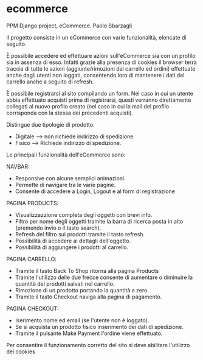 # ecommerce
PPM Django project, eCommerce.
Paolo Sbarzagli

Il progetto consiste in un eCommerce con varie funzionalità, elencate di seguito.

È possibile accedere ed effettuare azioni sull'eCommerce sia con un profilo sia in assenza di esso. 
Infatti grazie alla presenza di cookies il browser terrà traccia di tutte le azioni (aggiunte/rimozioni dal carrello ed ordini) effettuate anche dagli utenti non loggati, consentendo loro di mantenere i dati del carrello anche a seguito di refresh.

È possibile registrarsi al sito compilando un form. Nel caso in cui un utente abbia effettuato acquisti prima di registrarsi, questi verranno direttamente collegati al nuovo profilo creato (nel caso in cui la mail del profilo corrisponda con la stessa dei precedenti acquisti).

Distingue due tipologie di prodotto:
- Digitale --> non richiede indirizzo di spedizione.
- Fisico --> Richiede indirizzo di spedizione.

Le principali funzionalità dell'eCommerce sono:

NAVBAR:
- Responsive con alcune semplici animazioni.
- Permette di navigare tra le varie pagine.
- Consente di accedere a Login, Logout e al form di registrazione

PAGINA PRODUCTS:
- Visualizzazzione completa degli oggetti con brevi info.
- Filtro per nome degli oggetti tramite la barra di ricerca posta in alto (premendo invio o il tasto search).
- Refresh del filtro sui prodotti tramite il tasto refresh.
- Possibilità di accedere ai dettagli dell'oggetto.
- Possibilità di aggiungere i prodotti al carrello.

PAGINA CARRELLO:
- Tramite il tasto Back To Shop ritorna alla pagina Products
- Tramite l'utilizzo delle due frecce consente di aumentare o diminuire la quantità dei prodotti salvati nel carrello.
- Rimozione di un prodotto portando la quantità a zero.
- Tramite il tasto Checkout naviga alla pagina di pagamento.

PAGINA CHECKOUT:
- Iserimento nome ed email (se l'utente non è loggato).
- Se si acquista un prodotto fisico inserimento dei dati di spedizione.
- Tramite il pulsante Make Payment l'ordine viene effettuato.

Per consentire il funzionamento corretto del sito si deve abilitare l'utilizzo dei cookies
